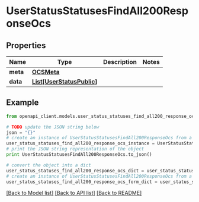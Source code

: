# UserStatusStatusesFindAll200ResponseOcs


## Properties
Name | Type | Description | Notes
------------ | ------------- | ------------- | -------------
**meta** | [**OCSMeta**](OCSMeta.md) |  | 
**data** | [**List[UserStatusPublic]**](UserStatusPublic.md) |  | 

## Example

```python
from openapi_client.models.user_status_statuses_find_all200_response_ocs import UserStatusStatusesFindAll200ResponseOcs

# TODO update the JSON string below
json = "{}"
# create an instance of UserStatusStatusesFindAll200ResponseOcs from a JSON string
user_status_statuses_find_all200_response_ocs_instance = UserStatusStatusesFindAll200ResponseOcs.from_json(json)
# print the JSON string representation of the object
print UserStatusStatusesFindAll200ResponseOcs.to_json()

# convert the object into a dict
user_status_statuses_find_all200_response_ocs_dict = user_status_statuses_find_all200_response_ocs_instance.to_dict()
# create an instance of UserStatusStatusesFindAll200ResponseOcs from a dict
user_status_statuses_find_all200_response_ocs_form_dict = user_status_statuses_find_all200_response_ocs.from_dict(user_status_statuses_find_all200_response_ocs_dict)
```
[[Back to Model list]](../README.md#documentation-for-models) [[Back to API list]](../README.md#documentation-for-api-endpoints) [[Back to README]](../README.md)


